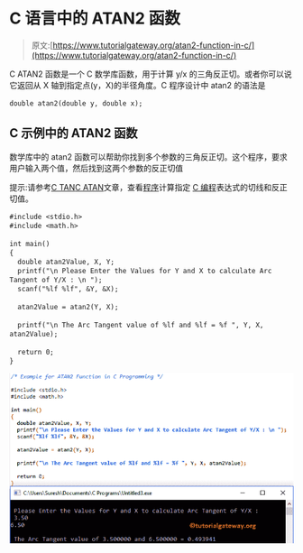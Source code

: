 # C 语言中的 ATAN2 函数

> 原文:[https://www.tutorialgateway.org/atan2-function-in-c/](https://www.tutorialgateway.org/atan2-function-in-c/)

C ATAN2 函数是一个 C 数学库函数，用于计算 y/x 的三角反正切。或者你可以说它返回从 X 轴到指定点(y，X)的半径角度。C 程序设计中 atan2 的语法是

```
double atan2(double y, double x);
```

## C 示例中的 ATAN2 函数

数学库中的 atan2 函数可以帮助你找到多个参数的三角反正切。这个程序，要求用户输入两个值，然后找到这两个参数的反正切值

提示:请参考[C TAN](https://www.tutorialgateway.org/tan-function-in-c/)[C ATAN](https://www.tutorialgateway.org/atan-function-c/)文章，查看[程序](https://www.tutorialgateway.org/c-programming-examples/)计算指定 [C 编程](https://www.tutorialgateway.org/c-programming/)表达式的切线和反正切值。

```
#include <stdio.h>
#include <math.h>

int main()
{
  double atan2Value, X, Y;
  printf("\n Please Enter the Values for Y and X to calculate Arc Tangent of Y/X : \n ");
  scanf("%lf %lf", &Y, &X);

  atan2Value = atan2(Y, X);

  printf("\n The Arc Tangent value of %lf and %lf = %f ", Y, X, atan2Value);

  return 0;
}
```

![ATAN2 Function in C Programming 1](img/db9fb0ab7bf3f8bb1f3f4a15d32943c3.png)